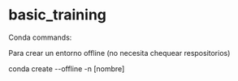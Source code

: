 # basic_training


Conda commands:

Para crear un entorno offline (no necesita chequear respositorios)

conda create --offline -n [nombre]
